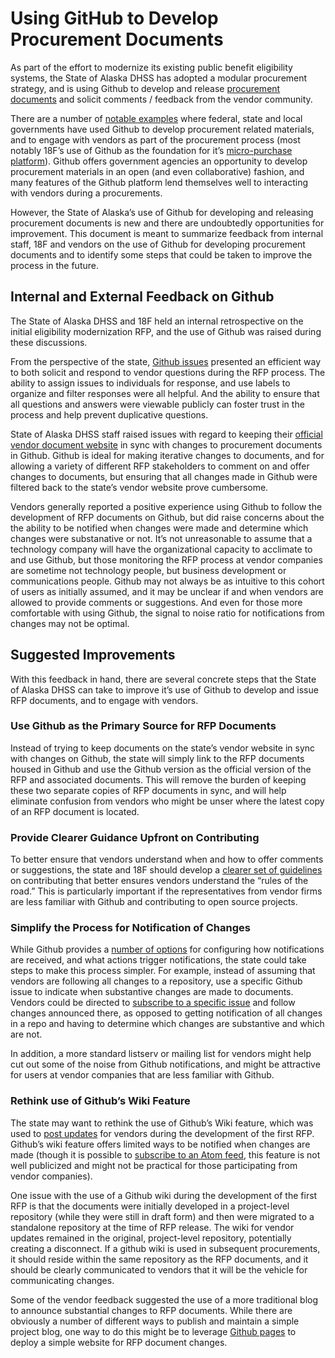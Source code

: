 # Using GitHub to Develop Procurement Documents


As part of the effort to modernize its existing public benefit
eligibility systems, the State of Alaska DHSS has adopted a modular
procurement strategy, and is using Github to develop and release
[procurement
documents](https://github.com/AlaskaDHSS/RFP-Search-Unification) and
solicit comments / feedback from the vendor community.

There are a number of [notable examples](https://agile-bpa.18f.gov/) where
federal, state and local governments have used Github to develop
procurement related materials, and to engage with vendors as part of the
procurement process (most notably 18F’s use of Github as the foundation
for it’s [micro-purchase platform](https://micropurchase.18f.gov/)).
Github offers government agencies an opportunity to develop procurement
materials in an open (and even collaborative) fashion, and many features
of the Github platform lend themselves well to interacting with vendors
during a procurements.

However, the State of Alaska’s use of Github for developing and
releasing procurement documents is new and there are undoubtedly
opportunities for improvement. This document is meant to summarize
feedback from internal staff, 18F and vendors on the use of Github for
developing procurement documents and to identify some steps that could
be taken to improve the process in the future.

## Internal and External Feedback on Github

The State of Alaska DHSS and 18F held an internal retrospective on the
initial eligibility modernization RFP, and the use of Github was raised
during these discussions.

From the perspective of the state, [Github
issues](https://guides.github.com/features/issues/) presented an
efficient way to both solicit and respond to vendor questions during the
RFP process. The ability to assign issues to individuals for response,
and use labels to organize and filter responses were all helpful. And
the ability to ensure that all questions and answers were viewable
publicly can foster trust in the process and help prevent duplicative
questions.

State of Alaska DHSS staff raised issues with regard to keeping their
[official vendor document
website](https://iris-vss.alaska.gov/webapp/PRDVSS1X1/AltSelfService)
in sync with changes to procurement documents in Github. Github is ideal
for making iterative changes to documents, and for allowing a variety of
different RFP stakeholders to comment on and offer changes to documents,
but ensuring that all changes made in Github were filtered back to the
state’s vendor website prove cumbersome.

Vendors generally reported a positive experience using Github to follow
the development of RFP documents on Github, but did raise concerns about
the the ability to be notified when changes were made and determine which changes were substanative or not. It’s not
unreasonable to assume that a technology company will have the
organizational capacity to acclimate to and use Github, but those
monitoring the RFP process at vendor companies are sometime not
technology people, but business development or communications people.
Github may not always be as intuitive to this cohort of users as
initially assumed, and it may be unclear if and when vendors are allowed
to provide comments or suggestions. And even for those more comfortable
with using Github, the signal to noise ratio for notifications from
changes may not be optimal.

## Suggested Improvements

With this feedback in hand, there are several concrete steps that the
State of Alaska DHSS can take to improve it’s use of Github to develop
and issue RFP documents, and to engage with vendors.

### Use Github as the Primary Source for RFP Documents

Instead of trying to keep documents on the state’s vendor website in sync with changes on Github, the state will simply link to the RFP documents housed in Github and use the Github version as the official version of the RFP and associated documents. This will remove the burden of keeping these two separate copies of RFP documents in sync, and will help eliminate confusion from vendors who might be unser where the latest copy of an RFP document is located.

### Provide Clearer Guidance Upfront on Contributing

To better ensure that vendors understand when and how to offer comments or suggestions, the state and 18F should develop a [clearer set of guidelines](https://github.com/AlaskaDHSS/RFP-Search-Unification/blob/master/CONTRIBUTING.md) on contributing that better ensures vendors understand the “rules of the road.” This is particularly important if the representatives from vendor firms are less familiar with Github and contributing to open source projects.

### Simplify the Process for Notification of Changes 

While Github provides a [number of options](https://help.github.com/articles/about-notifications/) for configuring how notifications are received, and what actions trigger notifications, the state could take steps to make this process simpler. For example, instead of assuming that vendors are following all changes to a repository, use a specific Github issue to indicate when substantive changes are made to documents. Vendors could be directed to [subscribe to a specific issue](https://help.github.com/articles/subscribing-to-and-unsubscribing-from-notifications/) and follow changes announced there, as opposed to getting notification of all changes in a repo and having to determine which changes are substantive and which are not.

In addition, a more standard listserv or mailing list for vendors might help cut out some of the noise from Github notifications, and might be attractive for users at vendor companies that are less familiar with Github.

### Rethink use of Github’s Wiki Feature

The state may want to rethink the use of Github’s Wiki feature, which was used to [post updates](https://github.com/AlaskaDHSS/EIS-Modernization/wiki) for vendors during the development of the first RFP. Github’s wiki feature offers limited ways to be notified when changes are made (though it is possible to [subscribe to an Atom feed](https://github.com/AlaskaDHSS/EIS-Modernization/wiki.atom), this feature is not well publicized and might not be practical for those participating from vendor companies).

One issue with the use of a Github wiki during the development of the first RFP is that the documents were initially developed in a project-level repository (while they were still in draft form) and then were migrated to a standalone repository at the time of RFP release. The wiki for vendor updates remained in the original, project-level repository, potentially creating a disconnect. If a github wiki is used in subsequent procurements, it should reside within the same repository as the RFP documents, and it should be clearly communicated to vendors that it will be the vehicle for communicating changes.

Some of the vendor feedback suggested the use of a more traditional blog to announce substantial changes to RFP documents. While there are obviously a number of different ways to publish and maintain a simple project blog, one way to do this might be to leverage [Github pages](https://pages.github.com/) to deploy a simple website for RFP document changes.
